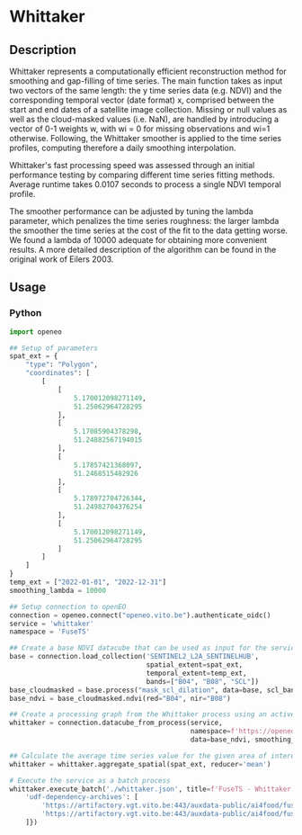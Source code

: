 # Whittaker

## Description

Whittaker represents a computationally efficient reconstruction method for smoothing and gap-filling of time series.
The main function takes as input two vectors of the same length: the y time series data (e.g. NDVI) and the
corresponding temporal vector (date format) x, comprised between the start and end dates of a satellite image
collection. Missing or null values as well as the cloud-masked values (i.e. NaN), are handled by introducing a
vector of 0-1 weights w, with wi = 0 for missing observations and wi=1 otherwise. Following, the Whittaker smoother
is applied to the time series profiles, computing therefore a daily smoothing interpolation.

Whittaker's fast processing speed was assessed through an initial performance testing by comparing different
time series fitting methods. Average runtime takes 0.0107 seconds to process a single NDVI temporal profile.

The smoother performance can be adjusted by tuning the lambda parameter, which penalizes the time series roughness:
the larger lambda the smoother the time series at the cost of the fit to the data getting worse. We found a lambda of
10000 adequate for obtaining more convenient results. A more detailed description of the algorithm can be
found in the original work of Eilers 2003.

## Usage

### Python

```python
import openeo

## Setup of parameters
spat_ext = {
    "type": "Polygon",
    "coordinates": [
        [
            [
                5.170012098271149,
                51.25062964728295
            ],
            [
                5.17085904378298,
                51.24882567194015
            ],
            [
                5.17857421368097,
                51.2468515482926
            ],
            [
                5.178972704726344,
                51.24982704376254
            ],
            [
                5.170012098271149,
                51.25062964728295
            ]
        ]
    ]
}
temp_ext = ["2022-01-01", "2022-12-31"]
smoothing_lambda = 10000

## Setup connection to openEO
connection = openeo.connect("openeo.vito.be").authenticate_oidc()
service = 'whittaker'
namespace = 'FuseTS'

## Create a base NDVI datacube that can be used as input for the service
base = connection.load_collection('SENTINEL2_L2A_SENTINELHUB',
                                  spatial_extent=spat_ext,
                                  temporal_extent=temp_ext,
                                  bands=["B04", "B08", "SCL"])
base_cloudmasked = base.process("mask_scl_dilation", data=base, scl_band_name="SCL")
base_ndvi = base_cloudmasked.ndvi(red="B04", nir="B08")

## Create a processing graph from the Whittaker process using an active openEO connection
whittaker = connection.datacube_from_process(service,
                                             namespace=f'https://openeo.vito.be/openeo/1.1/processes/{namespace}/{service}',
                                             data=base_ndvi, smoothing_lambda=smoothing_lambda)

## Calculate the average time series value for the given area of interest
whittaker = whittaker.aggregate_spatial(spat_ext, reducer='mean')

# Execute the service as a batch process
whittaker.execute_batch('./whittaker.json', title=f'FuseTS - Whittaker', job_options={
    'udf-dependency-archives': [
        'https://artifactory.vgt.vito.be:443/auxdata-public/ai4food/fusets_venv.zip#tmp/venv',
        'https://artifactory.vgt.vito.be:443/auxdata-public/ai4food/fusets.zip#tmp/venv_static'
    ]})
```

